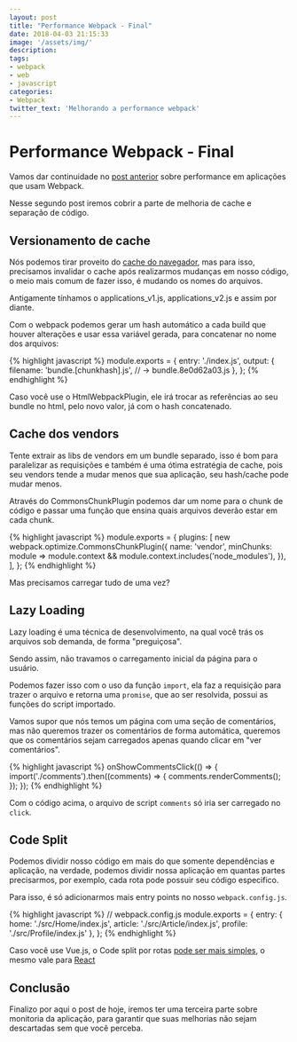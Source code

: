 ```yaml
---
layout: post
title: "Performance Webpack - Final"
date: 2018-04-03 21:15:33
image: '/assets/img/'
description:
tags:
- webpack
- web
- javascript
categories:
- Webpack
twitter_text: 'Melhorando a performance webpack'
---
```


# Performance Webpack - Final

Vamos dar continuidade no [post anterior](https://caio.ninja/performance-webpack-parte-1/) sobre performance em aplicações que usam Webpack.

Nesse segundo post iremos cobrir a parte de melhoria de cache e separação de código.

## Versionamento de cache

Nós podemos tirar proveito do [cache do navegador](https://developers.google.com/web/fundamentals/performance/optimizing-content-efficiency/http-caching?hl=pt-br), mas para isso, precisamos invalidar o cache após realizarmos mudanças em nosso código, o meio mais comum de fazer isso, é mudando os nomes do arquivos.

Antigamente tínhamos o applications_v1.js, applications_v2.js e assim por diante.

Com o webpack podemos gerar um hash automático a cada build que houver alterações e usar essa variável gerada, para concatenar no nome dos arquivos:

{% highlight javascript %}
module.exports = {
    entry: './index.js',
    output: {
        filename: 'bundle.[chunkhash].js',
            // → bundle.8e0d62a03.js
    },
};
{% endhighlight %}

Caso você use o HtmlWebpackPlugin, ele irá trocar as referências ao seu bundle no html, pelo novo valor, já com o hash concatenado.

## Cache dos vendors

Tente extrair as libs de vendors em um bundle separado, isso é bom para paralelizar as requisições e também é uma ótima estratégia de cache, pois seu vendors tende a mudar menos que sua aplicação, seu hash/cache pode mudar menos.

Através do CommonsChunkPlugin podemos dar um nome para o chunk de código e passar uma função que ensina quais arquivos deverão estar em cada chunk.

{% highlight javascript %}
module.exports = {
    plugins: [
        new webpack.optimize.CommonsChunkPlugin({
            name: 'vendor',
            minChunks: module => module.context &&
                module.context.includes('node_modules'),
        }),
    ],
};
{% endhighlight %}

Mas precisamos carregar tudo de uma vez?

## Lazy Loading

Lazy loading é uma técnica de desenvolvimento, na qual você trás os arquivos sob demanda, de forma "preguiçosa".

Sendo assim, não travamos o carregamento inicial da página para o usuário.

Podemos fazer isso com o uso da função `import`, ela faz a requisição para trazer o arquivo e retorna uma `promise`, que ao ser resolvida, possui as funções do script importado.

Vamos supor que nós temos um página com uma seção de comentários, mas não queremos trazer os comentários de forma automática, queremos que os comentários sejam carregados apenas quando clicar em "ver comentários".

{% highlight javascript %}
onShowCommentsClick(() => {
    import('./comments').then((comments) => {
        comments.renderComments();
    });
});
{% endhighlight %}

Com o código acima, o arquivo de script `comments` só iria ser carregado no `click`.


## Code Split
Podemos dividir nosso código em mais do que somente dependências e aplicação,  na verdade, podemos dividir nossa aplicação em quantas partes precisarmos, por exemplo, cada rota pode possuir seu código especifico.

Para isso, é só adicionarmos mais entry points no nosso `webpack.config.js`.

{% highlight javascript %}
// webpack.config.js
module.exports = {
    entry: {
        home: './src/Home/index.js',
        article: './src/Article/index.js',
        profile: './src/Profile/index.js'
    },
};
{% endhighlight %}

Caso você use Vue.js, o Code split por rotas [pode ser mais simples](https://router.vuejs.org/en/advanced/lazy-loading.html), o mesmo vale para [React](https://reactjs.org/docs/code-splitting.html)

## Conclusão

Finalizo por aqui o post de hoje, iremos ter uma terceira parte sobre monitoria da aplicação, para garantir que suas melhorias não sejam descartadas sem que você perceba.